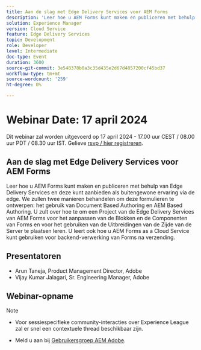 ```yaml
---
title: Aan de slag met Edge Delivery Services voor AEM Forms
description: 'Leer hoe u AEM Forms kunt maken en publiceren met behulp van Edge Delivery Services en deze kunt aanbieden als buitengewone ervaring via de edge. We zullen twee manieren behandelen om deze formulieren te ontwerpen: met behulp van Document Based Authoring en AEM Based Authoring. U zult over hoe te om een Project van de Edge Delivery Services van AEM Forms voor het aanpassen van de Blokken en de Componenten van Forms en voor het gebruiken van de Uitbreidingen van de Zijde van de Server te plaatsen leren. U leert ook hoe u AEM Forms as a Cloud Service kunt gebruiken voor backend-verwerking van Forms na verzending. '
solution: Experience Manager
version: Cloud Service
feature: Edge Delivery Services
topic: Development
role: Developer
level: Intermediate
doc-type: Event
duration: 3600
source-git-commit: 3e548378b0a3c35d435e2d67d4857200cf45bd37
workflow-type: tm+mt
source-wordcount: '259'
ht-degree: 0%

---
```


# Webinar Date: 17 april 2024

Dit webinar zal worden uitgevoerd op 17 april 2024 - 17.00 uur CEST / 08.00 uur PDT / 08.30 uur IST.
Gelieve [rsvp / hier registreren](https://aem-augs.adobe.com/events/details/adobe-experience-manager-aem-learning-chapter-presents-aem-gems-getting-started-with-edge-delivery-services-for-aem-forms/).

## Aan de slag met Edge Delivery Services voor AEM Forms

Leer hoe u AEM Forms kunt maken en publiceren met behulp van Edge Delivery Services en deze kunt aanbieden als buitengewone ervaring via de edge. We zullen twee manieren behandelen om deze formulieren te ontwerpen: het gebruik van Document Based Authoring en AEM Based Authoring. U zult over hoe te om een Project van de Edge Delivery Services van AEM Forms voor het aanpassen van de Blokken en de Componenten van Forms en voor het gebruiken van de Uitbreidingen van de Zijde van de Server te plaatsen leren. U leert ook hoe u AEM Forms as a Cloud Service kunt gebruiken voor backend-verwerking van Forms na verzending.

## Presentatoren

* Arun Taneja, Product Management Director, Adobe
* Vijay Kumar Jalagari, Sr. Engineering Manager, Adobe

## Webinar-opname

>[!NOTE]
> 
>* Voor sessiespecifieke community-interacties over Experience League zal er snel een contextuele thread beschikbaar zijn.
>
>* Meld u aan bij [Gebruikersgroep AEM Adobe](https://aem-augs.adobe.com/).
